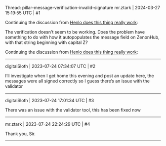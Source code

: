 Thread: pillar-message-verification-invalid-signature
mr.ztark | 2024-03-27 15:19:55 UTC | #1

Continuing the discussion from [Henlo does this thing really work](https://forum2.zenon.org/t/henlo-does-this-thing-really-work/1077):

The verification doesn't seem to be working. Does the problem have something to do with how it autopopulates the message field on ZenonHub, with that string beginning with capital Z?

Continuing the discussion from [Henlo does this thing really work](https://forum2.zenon.org/t/henlo-does-this-thing-really-work/1077):

-------------------------

digitalSloth | 2023-07-24 07:34:07 UTC | #2

I’ll investigate when I get home this evening and post an update here, the messages were all signed correctly so I guess there’s an issue with the validator

-------------------------

digitalSloth | 2023-07-24 17:01:34 UTC | #3

There was an issue with the validator tool, this has been fixed now

-------------------------

mr.ztark | 2023-07-24 22:24:29 UTC | #4

Thank you, Sir.

-------------------------

